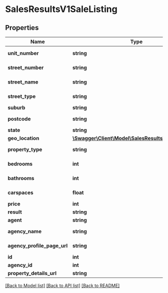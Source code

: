 # SalesResultsV1SaleListing

## Properties
Name | Type | Description | Notes
------------ | ------------- | ------------- | -------------
**unit_number** | **string** | Gets or Sets UnitNumber | [optional] 
**street_number** | **string** | Gets or Sets StreetNumber | [optional] 
**street_name** | **string** | Gets or Sets StreetName | [optional] 
**street_type** | **string** | Gets or Sets StreetType | [optional] 
**suburb** | **string** | Gets or Sets Suburb | [optional] 
**postcode** | **string** | Gets or Sets Postcode | [optional] 
**state** | **string** | Gets or Sets State | [optional] 
**geo_location** | [**\Swagger\Client\Model\SalesResultsV1GeoLocation**](SalesResultsV1GeoLocation.md) |  | [optional] 
**property_type** | **string** | Gets or Sets PropertyType | [optional] 
**bedrooms** | **int** | Gets or Sets Bedrooms | [optional] 
**bathrooms** | **int** | Gets or Sets Bathrooms | [optional] 
**carspaces** | **float** | Gets or Sets Carspaces | [optional] 
**price** | **int** | Gets or Sets Price | [optional] 
**result** | **string** | Gets or Sets Result | [optional] 
**agent** | **string** | Gets or Sets Agent | [optional] 
**agency_name** | **string** | Gets or Sets AgencyName | [optional] 
**agency_profile_page_url** | **string** | Gets or Sets AgencyProfilePageUrl | [optional] 
**id** | **int** | Listing id on Domain | [optional] 
**agency_id** | **int** |  | [optional] 
**property_details_url** | **string** |  | [optional] 

[[Back to Model list]](../../README.md#documentation-for-models) [[Back to API list]](../../README.md#documentation-for-api-endpoints) [[Back to README]](../../README.md)

